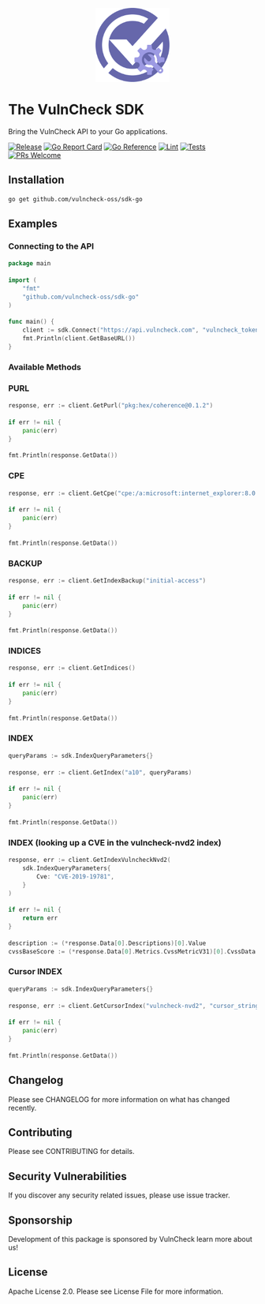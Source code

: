 <p align="center">
    <img src="/logo-sdk.png" align="center" alt="VulnCheck Logo" width="150" />
</p>

# The VulnCheck SDK
Bring the VulnCheck API to your Go applications.

[![Release](https://img.shields.io/github/v/release/vulncheck-oss/sdk-go)](https://github.com/vulncheck-oss/sdk-go/releases)
[![Go Report Card](https://goreportcard.com/badge/github.com/vulncheck-oss/sdk-go)](https://goreportcard.com/report/github.com/vulncheck-oss/sdk-go)
[![Go Reference](https://pkg.go.dev/badge/github.com/vulncheck-oss/sdk-go.svg)](https://pkg.go.dev/github.com/vulncheck-oss/sdk-go)
[![Lint](https://github.com/vulncheck-oss/sdk-go/actions/workflows/lint.yml/badge.svg)](https://github.com/vulncheck-oss/sdk-go/actions/workflows/lint.yml)
[![Tests](https://github.com/vulncheck-oss/sdk-go/actions/workflows/test.yml/badge.svg)](https://github.com/vulncheck-oss/sdk-go/actions/workflows/test.yml)
[![PRs Welcome](https://img.shields.io/badge/PRs-welcome-brightgreen.svg)](https://github.com/vulncheck-oss/sdk-go/pulls)

## Installation

```bash
go get github.com/vulncheck-oss/sdk-go
```


## Examples

### Connecting to the API

```go
package main

import (
	"fmt"
	"github.com/vulncheck-oss/sdk-go"
)

func main() {
    client := sdk.Connect("https://api.vulncheck.com", "vulncheck_token")
    fmt.Println(client.GetBaseURL())
}
```

### Available Methods

### PURL
```go
response, err := client.GetPurl("pkg:hex/coherence@0.1.2")

if err != nil {
    panic(err)
}

fmt.Println(response.GetData())
```

### CPE
```go
response, err := client.GetCpe("cpe:/a:microsoft:internet_explorer:8.0.6001:beta")

if err != nil {
    panic(err)
}

fmt.Println(response.GetData())
```

### BACKUP
```go
response, err := client.GetIndexBackup("initial-access")

if err != nil {
    panic(err)
}

fmt.Println(response.GetData())
```

### INDICES
```go
response, err := client.GetIndices()

if err != nil {
    panic(err)
}

fmt.Println(response.GetData())
```

### INDEX
```go
queryParams := sdk.IndexQueryParameters{}

response, err := client.GetIndex("a10", queryParams)

if err != nil {
    panic(err)
}

fmt.Println(response.GetData())
```

### INDEX (looking up a CVE in the vulncheck-nvd2 index)
```go
response, err := client.GetIndexVulncheckNvd2(
    sdk.IndexQueryParameters{
        Cve: "CVE-2019-19781",
    }
)

if err != nil {
    return err
}

description := (*response.Data[0].Descriptions)[0].Value
cvssBaseScore := (*response.Data[0].Metrics.CvssMetricV31)[0].CvssData.BaseScore
```

### Cursor INDEX
```go
queryParams := sdk.IndexQueryParameters{}

response, err := client.GetCursorIndex("vulncheck-nvd2", "cursor_string", queryParams)

if err != nil {
    panic(err)
}

fmt.Println(response.GetData())
```

## Changelog

Please see CHANGELOG for more information on what has changed recently.

## Contributing

Please see CONTRIBUTING for details.

## Security Vulnerabilities

If you discover any security related issues, please use issue tracker.

## Sponsorship

Development of this package is sponsored by VulnCheck learn more about us!

## License

Apache License 2.0. Please see License File for more information.
